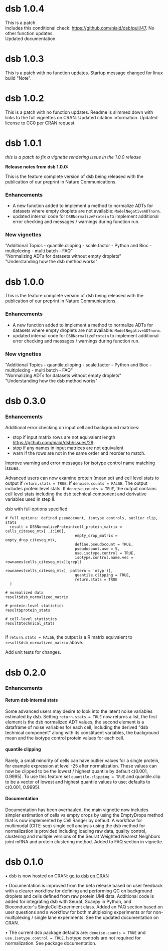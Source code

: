 # dsb 1.0.4

This is a patch.  
Includes this conditional check: https://github.com/niaid/dsb/pull/47.
No other function updates.  
Updated documentation.

# dsb 1.0.3

This is a patch with no function updates. Startup message changed for linux build "Note". 

# dsb 1.0.2

This is a patch with no function updates. Readme is slimmed down with links to the full vignettes on CRAN. Updated citation information. Updated license to CC0 per CRAN request. 

# dsb 1.0.1 

*this is a patch to fix a vignette rendering issue in the 1.0.0 release*  

**Release notes from dsb 1.0.0:**

This is the feature complete version of dsb being released with the publication of our preprint in Nature Communications.

### Enhancements  

- A new function added to implement a method to normalize ADTs for datasets where empty droplets are not available: `ModelNegativeADTnorm`.  
- updated internal code for `DSBNormalizeProtein` to implement additional error checking and messages / warnings during function run.  

### New vignettes
"Additional Topics - quantile.clipping - scale.factor - Python and Bioc - multiplexing - multi batch - FAQ"  
"Normalizing ADTs for datasets without empty droplets"  
"Understanding how the dsb method works"  

# dsb 1.0.0 

This is the feature complete version of dsb being released with the publication of our preprint in Nature Communications. 

### Enhancements  

- A new function added to implement a method to normalize ADTs for datasets where empty droplets are not available: `ModelNegativeADTnorm`.  
- updated internal code for `DSBNormalizeProtein` to implement additional error checking and messages / warnings during function run.  

### New vignettes
"Additional Topics - quantile.clipping - scale.factor - Python and Bioc - multiplexing - multi batch - FAQ"  
"Normalizing ADTs for datasets without empty droplets"  
"Understanding how the dsb method works"  



# dsb 0.3.0 

### Enhancements  

Additional error checking on input cell and background matrices:  
 - stop if input matrix rows are not equivalent length https://github.com/niaid/dsb/issues/29
 - stop if any names in input matrices are not equivalent  
 - warn if the rows are not in the same order and reorder to match.  

Improve warning and error messages for isotype control name matching issues.

Advanced users can now examine protein (mean sd) and cell level stats to output if `return.stats = TRUE`. If `denoise.counts = FALSE`. The output includes protein level stats. If `denoise.counts = TRUE`, the output contains cell level stats including the dsb technical component and derivative variables used in step II.  

dsb with full options specified: 

```
# full options: defined pseudocount, isotype controls, outlier clip, stats
  result = DSBNormalizeProtein(cell_protein_matrix = cells_citeseq_mtx[ ,1:100],
                               empty_drop_matrix = empty_drop_citeseq_mtx,
                               define.pseudocount = TRUE,
                               pseudocount.use = 5,
                               use.isotype.control = TRUE,
                               isotype.control.name.vec = rownames(cells_citeseq_mtx)[grepl(
                                                          rownames(cells_citeseq_mtx), pattern = 'otyp')],
                               quantile.clipping = TRUE,
                               return.stats = TRUE
  )
  
# normalized data 
result$dsb_normalized_matrix

# protein-level statistics
result$protein_stats

# cell-level statistics
result$technical_stats


```
If `return.stats = FALSE`, the output is a R matrix equivalent to `result$dsb_normalized_matrix` above. 


Add unit tests for changes.

# dsb 0.2.0

### Enhancements  

#### Return dsb internal stats  
Some advanced users may desire to look into the latent noise variables estimated by dsb. Setting `return.stats = TRUE` now returns a list, the first element is the dsb normalized ADT values, the second element is a dataframe of noise variables for each cell, including the derived "dsb technical component" along with its constituent variables, the background mean and the isotype control protein values for each cell.  

#### quantile clipping  
Rarely, a small minority of cells can have outlier values for a single protein, for example expression at level -25 after normalization. These values can now be clipped to be the lowest / highest quantile by default c(0.001, 0.9995). To use this feature set `quantile.clipping = TRUE` and quantile.clip to be a vector of lowest and highest quantile values to use; defaults to c(0.001, 0.9995).  

#### Documentation  
Documentation has been overhauled, the main vignette now includes simpler estimation of cells vs empty drops by using the EmptyDrops method that is now implemented by Cell Ranger by default. A workflow for multimodal (CITE-seq) single cell analysis using the dsb method for normalization is provided including loading raw data, quality control, clustering and multiple versions of the Seurat Weighted Nearest Neighbors joint mRNA and protein clustering method. Added to FAQ section in vignette. 

# dsb 0.1.0

• dsb is now hosted on CRAN: [go to dsb on CRAN](https://CRAN.R-project.org/package=dsb)

• Documentation is improved from the beta release based on user feedback with a clearer workflow for defining and performing QC on background droplets and cells defined from raw protein UMI data. Additional code is added for integrating dsb with Seurat, Scanpy in Python, and  Bioconductor's SingleCellExperiment class. Added an FAQ section based on user questions and a workflow for both multiplexing experiments or for non-multiplexing / single lane experiments. See the updated documentation on CRAN.

• The current dsb package defaults are: `denoise.counts = TRUE` and `use.isotype.control = TRUE`. Isotype controls are not required for normalization. See package documentation.  

